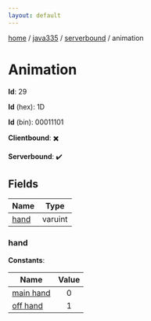 ```yaml
---
layout: default
---
```


[home](/)  /  [java335](/protocol/java335)  /  [serverbound](/protocol/java335/serverbound)  /  animation

# Animation

**Id**: 29

**Id** (hex): 1D

**Id** (bin): 00011101

**Clientbound**: ✖️

**Serverbound**: ✔️

## Fields

Name | Type
---|---
[hand](#hand) | varuint

### hand

**Constants**:

Name | Value
---|:---:
[main hand](hand_main-hand) | 0
[off hand](hand_off-hand) | 1
